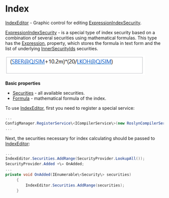 # Index

[IndexEditor](../api/StockSharp.Xaml.IndexEditor.html) \- Graphic control for editing [ExpressionIndexSecurity](../api/StockSharp.Algo.Expressions.ExpressionIndexSecurity.html). 

[ExpressionIndexSecurity](../api/StockSharp.Algo.Expressions.ExpressionIndexSecurity.html) \- is a special type of index security based on a combination of several securities using mathematical formulas. This type has the [Expression](../api/StockSharp.Algo.Expressions.ExpressionIndexSecurity.Expression.html), property, which stores the formula in text form and the list of underlying [InnerSecurityIds](../api/StockSharp.Algo.Expressions.ExpressionIndexSecurity.InnerSecurityIds.html) securities. 

![GUI IndexSecurityWindow](../images/GUI_IndexSecurityWindow.png)

**Basic properties**

- [Securities](../api/StockSharp.Xaml.IndexEditor.Securities.html) \- all available securities.
- [Formula](../api/StockSharp.Xaml.IndexEditor.Formula.html) \- mathematical formula of the index.

To use [IndexEditor](../api/StockSharp.Xaml.IndexEditor.html), first you need to register a special service:

```cs
...
ConfigManager.RegisterService\<ICompilerService\>(new RoslynCompilerService());
...
```

Next, the securities necessary for index calculating should be passed to [IndexEditor](../api/StockSharp.Xaml.IndexEditor.html):

```cs
...
IndexEditor.Securities.AddRange(SecurityProvider.LookupAll());
SecurityProvider.Added +\= OnAdded;
...
private void OnAdded(IEnumerable\<Security\> securities)
     {
         IndexEditor.Securities.AddRange(securities);
     }
```
